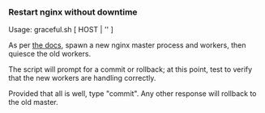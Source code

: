 ### Restart nginx without downtime

Usage: graceful.sh [ HOST | '' ]

As per [the docs](https://www.nginx.com/resources/wiki/start/topics/tutorials/commandline/), 
spawn a new nginx master process and workers, then quiesce the old workers.

The script will prompt for a commit or rollback;
at this point, test to verify that the new workers are handling correctly.

Provided that all is well, type "commit".
Any other response will rollback to the old master.

